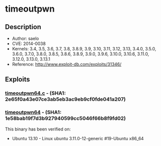 # timeoutpwn 

## Description
* Author: saelo
* CVE: 2014-0038
* Kernels: 3.4, 3.5, 3.6, 3.7, 3.8, 3.8.9, 3.9, 3.10, 3.11, 3.12, 3.13, 3.4.0, 3.5.0, 3.6.0, 3.7.0, 3.8.0, 3.8.5, 3.8.6, 3.8.9, 3.9.0, 3.9.6, 3.10.0, 3.10.6, 3.11.0, 3.12.0, 3.13.0, 3.13.1
* Reference: http://www.exploit-db.com/exploits/31346/

## Exploits

### [timeoutpwn64.c](timeoutpwn64.c) - (SHA1: 2e65f0a43e07ce3ab5eb3ac9eb9cf0fde041a207)
### [timeoutpwn64](timeoutpwn64) - (SHA1: 1e58bab19f7d3b927940599cc5046f66b8f9fd02)
This binary has been verified on:
* Ubuntu 13.10 - Linux ubuntu 3.11.0-12-generic #19-Ubuntu x86_64
